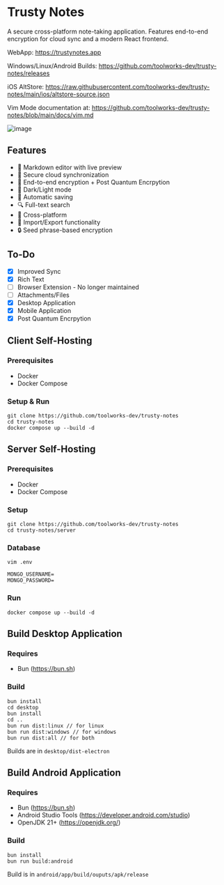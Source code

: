 # Trusty Notes

A secure cross-platform note-taking application. Features end-to-end encryption for cloud sync and a modern React frontend.

WebApp: https://trustynotes.app

Windows/Linux/Android Builds: https://github.com/toolworks-dev/trusty-notes/releases

iOS AltStore: https://raw.githubusercontent.com/toolworks-dev/trusty-notes/main/ios/altstore-source.json

Vim Mode documentation at: https://github.com/toolworks-dev/trusty-notes/blob/main/docs/vim.md

![image](https://github.com/user-attachments/assets/0d573b72-41af-4851-b90b-d2105bc50286)


## Features

- 📝 Markdown editor with live preview
- 🔄 Secure cloud synchronization 
- 🔐 End-to-end encryption + Post Quantum Encrpytion
- 🌙 Dark/Light mode
- 💾 Automatic saving
- 🔍 Full-text search
- 📱 Cross-platform
- 💾 Import/Export functionality
- 🔒 Seed phrase-based encryption

## To-Do
- [x] Improved Sync
- [x] Rich Text
- [ ] Browser Extension - No longer maintained
- [ ] Attachments/Files
- [x] Desktop Application
- [x] Mobile Application
- [x] Post Quantum Encrpytion

## Client Self-Hosting

### Prerequisites
- Docker
- Docker Compose

### Setup & Run
```
git clone https://github.com/toolworks-dev/trusty-notes
cd trusty-notes
docker compose up --build -d
```

## Server Self-Hosting

### Prerequisites
- Docker
- Docker Compose

### Setup
```
git clone https://github.com/toolworks-dev/trusty-notes
cd trusty-notes/server
```

### Database
```
vim .env

MONGO_USERNAME=
MONGO_PASSWORD=
```

### Run
```
docker compose up --build -d
```

## Build Desktop Application

### Requires
- Bun (https://bun.sh)

### Build

```
bun install
cd desktop
bun install
cd ..
bun run dist:linux // for linux
bun run dist:windows // for windows
bun run dist:all // for both
```

Builds are in ```desktop/dist-electron```


## Build Android Application

### Requires
- Bun (https://bun.sh)
- Android Studio Tools (https://developer.android.com/studio)
- OpenJDK 21+ (https://openjdk.org/)

### Build

```
bun install
bun run build:android
```

Build is in ```android/app/build/ouputs/apk/release```

